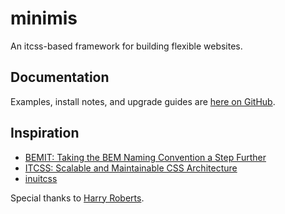# minimis

An itcss-based framework for building flexible websites.

## Documentation

Examples, install notes, and upgrade guides are [here on GitHub](https://madebymode.github.io/minimis).

## Inspiration

- [BEMIT: Taking the BEM Naming Convention a Step Further](https://csswizardry.com/2015/08/bemit-taking-the-bem-naming-convention-a-step-further/)
- [ITCSS: Scalable and Maintainable CSS Architecture](https://www.xfive.co/blog/itcss-scalable-maintainable-css-architecture/)
- [inuitcss](https://github.com/inuitcss/inuitcss#css-directory-structure)

Special thanks to [Harry Roberts](https://twitter.com/csswizardry).
